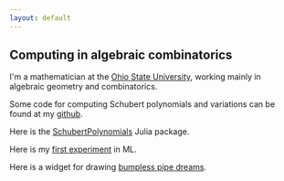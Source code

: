 ```yaml
---
layout: default
---
```


## Computing in algebraic combinatorics

I'm a mathematician at the [Ohio State University](https://people.math.osu.edu/anderson.2804/), working mainly in algebraic geometry and combinatorics.
  
Some code for computing Schubert polynomials and variations can be found at my [github](https://github.com/pseudoeffective/).

Here is the [SchubertPolynomials](https://github.com/pseudoeffective/SchubertPolynomials.jl) Julia package.

Here is my [first experiment](./ml-lrc.md) in ML.

Here is a widget for drawing [bumpless pipe dreams](https://github.com/pseudoeffective/bpds#bpds).
